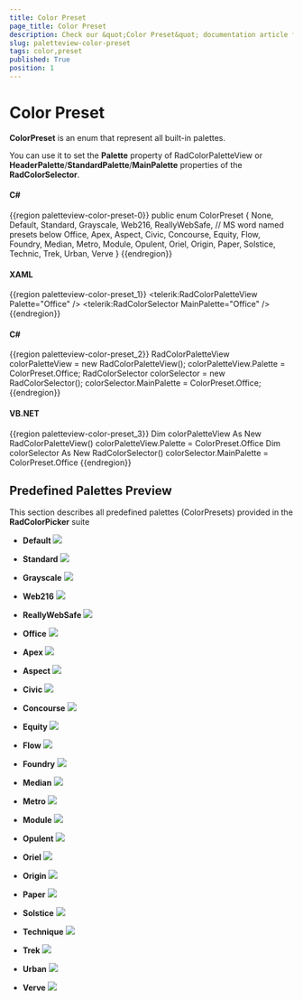 ```yaml
---
title: Color Preset
page_title: Color Preset
description: Check our &quot;Color Preset&quot; documentation article for the RadColorPicker {{ site.framework_name }} control.
slug: paletteview-color-preset
tags: color,preset
published: True
position: 1
---
```


# Color Preset

__ColorPreset__ is an enum that represent all built-in palettes.				

You can use it to set  the __Palette__ property of RadColorPaletteView or __HeaderPalette__/__StandardPalette__/__MainPalette__ properties of the __RadColorSelector__.
				
#### __C#__
{{region paletteview-color-preset-0}}
    public enum ColorPreset
    {
        None,
        Default,
        Standard,
        Grayscale,
        Web216,
        ReallyWebSafe,
        // MS word named presets below
        Office,
        Apex,
        Aspect,
        Civic,
        Concourse,
        Equity,
        Flow,
        Foundry,
        Median,
        Metro,
        Module,
        Opulent,
        Oriel,
        Origin,
        Paper,
        Solstice,
        Technic,
        Trek,
        Urban,
        Verve
    }
{{endregion}}

#### __XAML__
{{region paletteview-color-preset_1}}
	<telerik:RadColorPaletteView Palette="Office" />
	<telerik:RadColorSelector MainPalette="Office" />
{{endregion}}

#### __C#__
{{region paletteview-color-preset_2}}
	RadColorPaletteView colorPaletteView = new RadColorPaletteView();
	colorPaletteView.Palette = ColorPreset.Office;
	RadColorSelector colorSelector = new RadColorSelector();
	colorSelector.MainPalette = ColorPreset.Office;
{{endregion}}

#### __VB.NET__
{{region paletteview-color-preset_3}}
		Dim colorPaletteView As New RadColorPaletteView()
		colorPaletteView.Palette = ColorPreset.Office
		Dim colorSelector As New RadColorSelector()
		colorSelector.MainPalette = ColorPreset.Office
{{endregion}}

## Predefined Palettes Preview

This section describes all predefined palettes (ColorPresets) provided in the __RadColorPicker__ suite

* __Default__
	![](images/radcolorpicker-predefined-palettes-default.png)
	
* __Standard__
	![](images/radcolorpicker-predefined-palettes-standart.png)
	
* __Grayscale__
	![](images/radcolorpicker-predefined-palettes-grayscale.png)
	
* __Web216__
	![](images/radcolorpicker-predefined-palettes-web216.png)
	
* __ReallyWebSafe__
	![](images/radcolorpicker-predefined-palettes-reallyWebSafe.png)
	
* __Office__
	![](images/radcolorpicker-predefined-palettes-office.png)
	
* __Apex__
	![](images/radcolorpicker-predefined-palettes-apex.png)
	
* __Aspect__
	![](images/radcolorpicker-predefined-palettes-aspect.png)
	
* __Civic__
	![](images/radcolorpicker-predefined-palettes-civic.png)
	
* __Concourse__
	![](images/radcolorpicker-predefined-palettes-concourse.png)
	
* __Equity__
	![](images/radcolorpicker-predefined-palettes-equity.png)
	
* __Flow__
	![](images/radcolorpicker-predefined-palettes-flow.png)
	
* __Foundry__
	![](images/radcolorpicker-predefined-palettes-foundry.png)
	
* __Median__
	![](images/radcolorpicker-predefined-palettes-median.png)
	
* __Metro__
	![](images/radcolorpicker-predefined-palettes-metro.png)
	
* __Module__
	![](images/radcolorpicker-predefined-palettes-module.png)
	
* __Opulent__
	![](images/radcolorpicker-predefined-palettes-opulent.png)
	
* __Oriel__
	![](images/radcolorpicker-predefined-palettes-oriel.png)
	
* __Origin__
	![](images/radcolorpicker-predefined-palettes-origin.png)
	
* __Paper__
	![](images/radcolorpicker-predefined-palettes-paper.png)
	
* __Solstice__
	![](images/radcolorpicker-predefined-palettes-solstice.png)
	
* __Technique__
	![](images/radcolorpicker-predefined-palettes-technique.png)
	
* __Trek__
	![](images/radcolorpicker-predefined-palettes-trek.png)
	
* __Urban__
	![](images/radcolorpicker-predefined-palettes-urban.png)
	
* __Verve__
	![](images/radcolorpicker-predefined-palettes-verve.png)